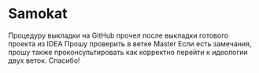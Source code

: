 # Samokat
Процедуру выкладки на GitHub прочел после выкладки готового проекта из IDEA
Прошу проверить в ветке Master
Если есть замечания, прошу также проконсультировать как корректно перейти к идеологии двух веток.
Спасибо!
